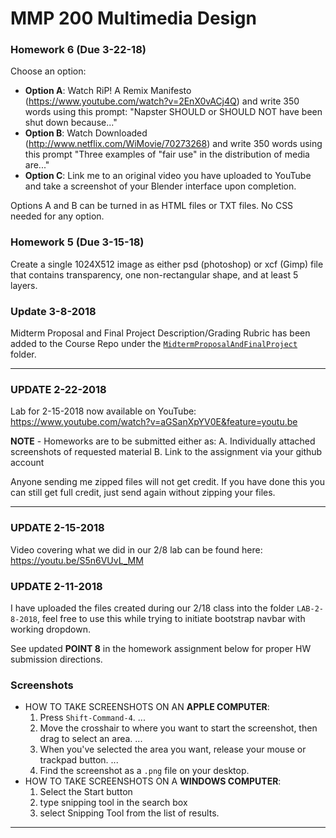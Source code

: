 # MMP 200 Multimedia Design

### Homework 6 (Due 3-22-18)

Choose an option:

* **Option A**: Watch RiP! A Remix Manifesto (https://www.youtube.com/watch?v=2EnX0vACj4Q) and write 350 words using this prompt: "Napster SHOULD or SHOULD NOT have been shut down because..."
* **Option B**: Watch Downloaded (http://www.netflix.com/WiMovie/70273268) and write 350 words using this prompt "Three examples of "fair use" in the distribution of media are..."
* **Option C**: Link me to an original video you have uploaded to YouTube and take a screenshot of
your Blender interface upon completion.

Options A and B can be turned in as HTML files or TXT files.  No CSS needed for any option.

### Homework 5 (Due 3-15-18)
Create a single 1024X512 image as either psd (photoshop) or xcf (Gimp) file that contains transparency, one non-rectangular shape, and at least 5 layers.

### Update 3-8-2018

Midterm Proposal and Final Project Description/Grading Rubric has been added
to the Course Repo under the [`MidtermProposalAndFinalProject`](https://github.com/EliCash82/MMP-200/blob/master/MidtermProposalAndFinalProject/MidtermAndFinal.md) folder.

---

### **UPDATE** 2-22-2018

Lab for 2-15-2018 now available on YouTube: https://www.youtube.com/watch?v=aGSanXpYV0E&feature=youtu.be

**NOTE** - Homeworks are to be submitted either as:
A. Individually attached screenshots of requested material
B. Link to the assignment via your github account

Anyone sending me zipped files will not get credit.  If you have done this you can
still get full credit, just send again without zipping your files.

---

### **UPDATE** 2-15-2018

Video covering what we did in our 2/8 lab can be found here:
https://youtu.be/S5n6VUvL_MM

### **UPDATE** 2-11-2018
I have uploaded the files created during our 2/18 class into the
folder `LAB-2-8-2018`, feel free to use this while trying to initiate
bootstrap navbar with working dropdown.

See updated **POINT 8** in the homework assignment below for proper
HW submission directions.  


### Screenshots

  * HOW TO TAKE SCREENSHOTS ON AN **APPLE COMPUTER**:
      1. Press `Shift-Command-4`. ...
      2. Move the crosshair to where you want to start the screenshot, then drag to select an area. ...
      3. When you've selected the area you want, release your mouse or trackpad button. ...
      4. Find the screenshot as a `.png` file on your desktop.
  * HOW TO TAKE SCREENSHOTS ON A **WINDOWS COMPUTER**:
      1. Select the Start  button
      2. type snipping tool in the search box
      3. select Snipping Tool from the list of results.


---
